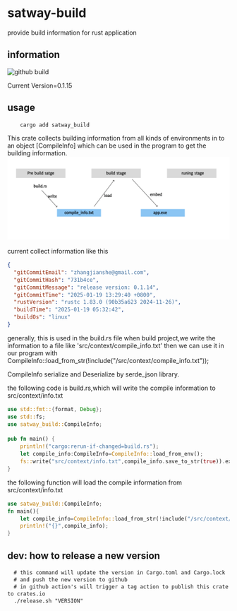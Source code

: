 # satway-build
  provide build information for rust application

## information
![github build](https://github.com/zhangjianshe/satway-build-info/actions/workflows/rust.yml/badge.svg)

Current Version=0.1.15

## usage

```shell
    cargo add satway_build 
```

 This crate collects building information from all kinds of environments in to an object [CompileInfo]
 which can be used in the program to get the building information. 
![information flow](doc/information_flow.png)
 
 current collect information like this
```json
{
  "gitCommitEmail": "zhangjianshe@gmail.com",
  "gitCommitHash": "731b4ce",
  "gitCommitMessage": "release version: 0.1.14",
  "gitCommitTime": "2025-01-19 13:29:40 +0800",
  "rustVersion": "rustc 1.83.0 (90b35a623 2024-11-26)",
  "buildTime": "2025-01-19 05:32:42",
  "buildOs": "linux"
}
```
 generally, this is used in the build.rs file
 when build project,we write the information to a file like 'src/context/compile_info.txt'
 then we can use it in our program with
 CompileInfo::load_from_str(!include("/src/context/compile_info.txt"));

 CompileInfo serialize and Deserialize by serde_json library.

the following code is build.rs,which will write the compile information to src/context/info.txt
```rust
use std::fmt::{format, Debug};
use std::fs;
use satway_build::CompileInfo;

pub fn main() {
    println!("cargo:rerun-if-changed=build.rs");
    let compile_info:CompileInfo=CompileInfo::load_from_env();
    fs::write("src/context/info.txt",compile_info.save_to_str(true)).expect("Unable to write file");
}
```

the following function will load the compile information from src/context/info.txt
```rust
use satway_build::CompileInfo;
fn main(){
    let compile_info=CompileInfo::load_from_str(!include("/src/context/info.txt"));
    println!("{}",compile_info);
}
``` 


## dev: how to release a new version
```shell
  # this command will update the version in Cargo.toml and Cargo.lock
  # and push the new version to github
  # in github action's will trigger a tag action to publish this crate to crates.io
  ./release.sh "VERSION"
```